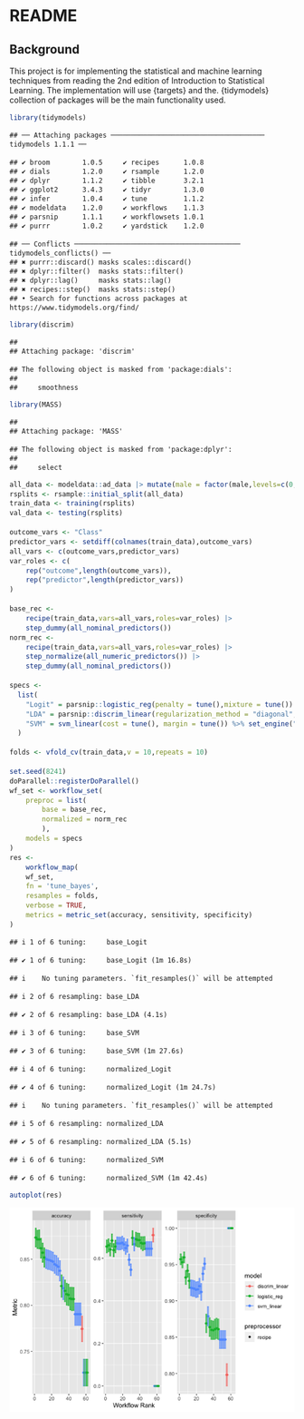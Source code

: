 README
================

## Background

This project is for implementing the statistical and machine learning
techniques from reading the 2nd edition of Introduction to Statistical
Learning. The implementation will use {targets} and the. {tidymodels}
collection of packages will be the main functionality used.

``` r
library(tidymodels)
```

    ## ── Attaching packages ────────────────────────────────────── tidymodels 1.1.1 ──

    ## ✔ broom        1.0.5     ✔ recipes      1.0.8
    ## ✔ dials        1.2.0     ✔ rsample      1.2.0
    ## ✔ dplyr        1.1.2     ✔ tibble       3.2.1
    ## ✔ ggplot2      3.4.3     ✔ tidyr        1.3.0
    ## ✔ infer        1.0.4     ✔ tune         1.1.2
    ## ✔ modeldata    1.2.0     ✔ workflows    1.1.3
    ## ✔ parsnip      1.1.1     ✔ workflowsets 1.0.1
    ## ✔ purrr        1.0.2     ✔ yardstick    1.2.0

    ## ── Conflicts ───────────────────────────────────────── tidymodels_conflicts() ──
    ## ✖ purrr::discard() masks scales::discard()
    ## ✖ dplyr::filter()  masks stats::filter()
    ## ✖ dplyr::lag()     masks stats::lag()
    ## ✖ recipes::step()  masks stats::step()
    ## • Search for functions across packages at https://www.tidymodels.org/find/

``` r
library(discrim)
```

    ## 
    ## Attaching package: 'discrim'

    ## The following object is masked from 'package:dials':
    ## 
    ##     smoothness

``` r
library(MASS)
```

    ## 
    ## Attaching package: 'MASS'

    ## The following object is masked from 'package:dplyr':
    ## 
    ##     select

``` r
all_data <- modeldata::ad_data |> mutate(male = factor(male,levels=c(0,1)))
rsplits <- rsample::initial_split(all_data)
train_data <- training(rsplits)
val_data <- testing(rsplits)

outcome_vars <- "Class"
predictor_vars <- setdiff(colnames(train_data),outcome_vars)
all_vars <- c(outcome_vars,predictor_vars)
var_roles <- c(
    rep("outcome",length(outcome_vars)),
    rep("predictor",length(predictor_vars))
)

base_rec <- 
    recipe(train_data,vars=all_vars,roles=var_roles) |> 
    step_dummy(all_nominal_predictors())
norm_rec <- 
    recipe(train_data,vars=all_vars,roles=var_roles) |> 
    step_normalize(all_numeric_predictors()) |> 
    step_dummy(all_nominal_predictors())

specs <- 
  list(
    "Logit" = parsnip::logistic_reg(penalty = tune(),mixture = tune()) |> parsnip::set_engine("glmnet"),
    "LDA" = parsnip::discrim_linear(regularization_method = "diagonal",penalty = 1) |> set_engine("MASS"),
    "SVM" = svm_linear(cost = tune(), margin = tune()) %>% set_engine("kernlab") %>% set_mode("classification")
  )

folds <- vfold_cv(train_data,v = 10,repeats = 10)

set.seed(8241)
doParallel::registerDoParallel()
wf_set <- workflow_set(
    preproc = list(
        base = base_rec,
        normalized = norm_rec
        ),
    models = specs
)
res <- 
    workflow_map(
    wf_set,
    fn = 'tune_bayes',
    resamples = folds,
    verbose = TRUE,
    metrics = metric_set(accuracy, sensitivity, specificity)
)
```

    ## i 1 of 6 tuning:     base_Logit

    ## ✔ 1 of 6 tuning:     base_Logit (1m 16.8s)

    ## i    No tuning parameters. `fit_resamples()` will be attempted

    ## i 2 of 6 resampling: base_LDA

    ## ✔ 2 of 6 resampling: base_LDA (4.1s)

    ## i 3 of 6 tuning:     base_SVM

    ## ✔ 3 of 6 tuning:     base_SVM (1m 27.6s)

    ## i 4 of 6 tuning:     normalized_Logit

    ## ✔ 4 of 6 tuning:     normalized_Logit (1m 24.7s)

    ## i    No tuning parameters. `fit_resamples()` will be attempted

    ## i 5 of 6 resampling: normalized_LDA

    ## ✔ 5 of 6 resampling: normalized_LDA (5.1s)

    ## i 6 of 6 tuning:     normalized_SVM

    ## ✔ 6 of 6 tuning:     normalized_SVM (1m 42.4s)

``` r
autoplot(res)
```

![](README_files/figure-gfm/unnamed-chunk-2-1.png)<!-- -->
